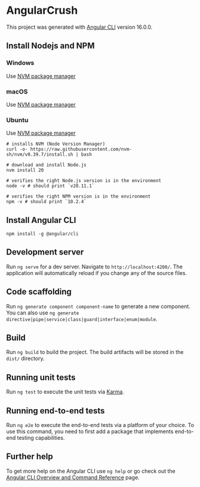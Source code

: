 # AngularCrush

This project was generated with [Angular CLI](https://github.com/angular/angular-cli) version 16.0.0.

## Install Nodejs and NPM

### Windows

Use [NVM package manager](https://nodejs.org/dist/v20.11.1/node-v20.11.1-x64.msi)

### macOS

Use [NVM package manager](https://nodejs.org/dist/v20.11.1/node-v20.11.1.pkg)


### Ubuntu

Use [NVM package manager](https://nodejs.org/en/download/package-manager)

```
# installs NVM (Node Version Manager)
curl -o- https://raw.githubusercontent.com/nvm-sh/nvm/v0.39.7/install.sh | bash

# download and install Node.js
nvm install 20

# verifies the right Node.js version is in the environment
node -v # should print `v20.11.1`

# verifies the right NPM version is in the environment
npm -v # should print `10.2.4`
```

## Install Angular CLI

`npm install -g @angular/cli`

## Development server

Run `ng serve` for a dev server. Navigate to `http://localhost:4200/`. The application will automatically reload if you change any of the source files.

## Code scaffolding

Run `ng generate component component-name` to generate a new component. You can also use `ng generate directive|pipe|service|class|guard|interface|enum|module`.

## Build

Run `ng build` to build the project. The build artifacts will be stored in the `dist/` directory.

## Running unit tests

Run `ng test` to execute the unit tests via [Karma](https://karma-runner.github.io).

## Running end-to-end tests

Run `ng e2e` to execute the end-to-end tests via a platform of your choice. To use this command, you need to first add a package that implements end-to-end testing capabilities.

## Further help

To get more help on the Angular CLI use `ng help` or go check out the [Angular CLI Overview and Command Reference](https://angular.io/cli) page.
